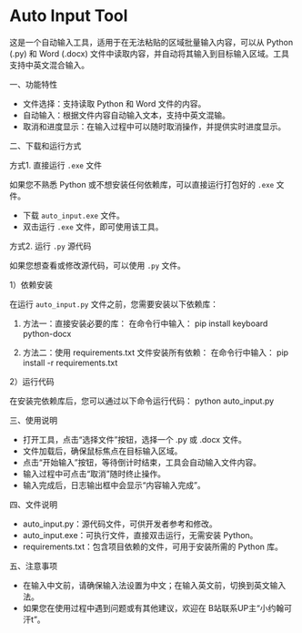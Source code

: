 # Auto Input Tool

这是一个自动输入工具，适用于在无法粘贴的区域批量输入内容，可以从 Python (.py) 和 Word (.docx) 文件中读取内容，并自动将其输入到目标输入区域。工具支持中英文混合输入。

一、功能特性

- 文件选择：支持读取 Python 和 Word 文件的内容。
- 自动输入：根据文件内容自动输入文本，支持中英文混输。
- 取消和进度显示：在输入过程中可以随时取消操作，并提供实时进度显示。

二、下载和运行方式

方式1. 直接运行 `.exe` 文件

如果您不熟悉 Python 或不想安装任何依赖库，可以直接运行打包好的 `.exe` 文件。

- 下载 `auto_input.exe` 文件。
- 双击运行 `.exe` 文件，即可使用该工具。

方式2. 运行 `.py` 源代码

如果您想查看或修改源代码，可以使用 `.py` 文件。

1）依赖安装

在运行 `auto_input.py` 文件之前，您需要安装以下依赖库：

1. 方法一：直接安装必要的库：
   在命令行中输入：
   pip install keyboard python-docx

2. 方法二：使用 requirements.txt 文件安装所有依赖：
   在命令行中输入：
   pip install -r requirements.txt

2）运行代码

在安装完依赖库后，您可以通过以下命令运行代码：
python auto_input.py

三、使用说明
- 打开工具，点击“选择文件”按钮，选择一个 .py 或 .docx 文件。
- 文件加载后，确保鼠标焦点在目标输入区域。
- 点击“开始输入”按钮，等待倒计时结束，工具会自动输入文件内容。
- 输入过程中可点击“取消”随时终止操作。
- 输入完成后，日志输出框中会显示“内容输入完成”。

四、文件说明
- auto_input.py：源代码文件，可供开发者参考和修改。
- auto_input.exe：可执行文件，直接双击运行，无需安装 Python。
- requirements.txt：包含项目依赖的文件，可用于安装所需的 Python 库。

五、注意事项
- 在输入中文前，请确保输入法设置为中文；在输入英文前，切换到英文输入法。
- 如果您在使用过程中遇到问题或有其他建议，欢迎在 B站联系UP主“小约翰可汗t”。

